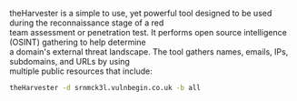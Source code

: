 theHarvester is a simple to use, yet powerful tool designed to be used during the reconnaissance stage of a red  
team assessment or penetration test. It performs open source intelligence (OSINT) gathering to help determine  
a domain's external threat landscape. The tool gathers names, emails, IPs, subdomains, and URLs by using  
multiple public resources that include:

```bash
theHarvester -d srnmck3l.vulnbegin.co.uk -b all
```
